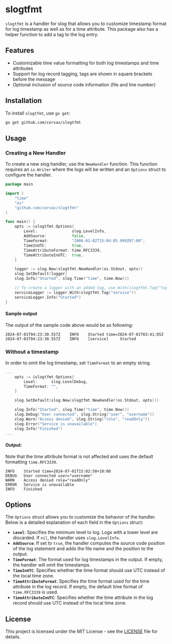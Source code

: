 # slogtfmt

`slogtfmt` is a handler for slog that allows you to customize timestamp format for log timestamp as well as for a time attribute. This package also has a helper function to add a tag to the log entry.

## Features

- Customizable time value formatting for both log timestamps and time attributes
- Support for log record tagging, tags are shown in square brackets before the message
- Optional inclusion of source code information (file and line number)

## Installation

To install `slogtfmt`, use `go get`:

```bash
go get github.com/corvax/slogtfmt
```
## Usage

### Creating a New Handler

To create a new slog handler, use the `NewHandler` function. This function requires an `io.Writer` where the logs will be written and an `Options` struct to configure the handler.

```go
package main

import (
	"time"
	"os"
	"github.com/corvax/slogtfmt"
)

func main() {
	opts := &slogtfmt.Options{
		Level:               slog.LevelInfo,
		AddSource:           false,
		TimeFormat:          "2006-01-02T15:04:05.999Z07:00",
		TimeInUTC:           true,
		TimeAttributeFormat: time.RFC3339,
		TimeAttributeInUTC:  true,
	}

	logger := slog.New(slogtfmt.NewHandler(os.Stdout, opts))
	slog.SetDefault(logger)
	slog.Info("Started", slog.Time("time", time.Now())

	// To create a logger with an added tag, use With(slogtfmt.Tag("tag_name")
	serviceLogger := logger.With(slogtfmt.Tag("service"))
	serviceLogger.Info("Started")
}
```

#### Sample output

The output of the sample code above would be as following:

```text
2024-07-01T04:23:30.557Z    INFO    Started time=2024-07-01T03:41:05Z
2024-07-01T04:23:30.557Z    INFO    [service]     Started
```

### Without a timestamp

In order to omit the log timestamp, set `TimeFormat` to an empty string.

```go
...
	opts := &slogtfmt.Options{
		Level:      slog.LevelDebug,
		TimeFormat: "",
	}

	slog.SetDefault(slog.New(slogtfmt.NewHandler(os.Stdout, opts)))

	slog.Info("Started", slog.Time("time", time.Now())
	slog.Debug("User connected", slog.String("user", "username"))
	slog.Warn("Access denied", slog.String("role", "readOnly"))
 	slog.Error("Service is unavailable")
 	slog.Info("Finished")
...
```

#### Output:

Note that the time attribute format is not affected and uses the default formatting `time.RFC3339`.


```
INFO	Started time=2024-07-01T15:02:50+10:00
DEBUG	User connected user="username"
WARN	Access denied role="readOnly"
ERROR	Service is unavailable
INFO	Finished
```

## Options

The `Options` struct allows you to customize the behavior of the handler. Below is a detailed explanation of each field in the `Options` struct:

* **`Level`**: Specifies the minimum level to log. Logs with a lower level are discarded. If `nil`, the handler uses `slog.LevelInfo`.
* **`AddSource`**: If set to `true`, the handler computes the source code position of the log statement and adds the file name and the position to the output.
* **`TimeFormat`**: The format used for log timestamps in the output. If empty, the handler will omit the timestamps.
* **`TimeInUTC`**: Specifies whether the time format should use UTC instead of the local time zone.
* **`TimeAttributeFormat`**: Specifies the time format used for the time attribute in the log record. If empty, the default time format of `time.RFC3339` is used.
* **`TimeAttributeInUTC`**: Specifies whether the time attribute in the log record should use UTC instead of the local time zone.

## License

This project is licensed under the MIT License - see the [LICENSE](LICENSE) file for details.
